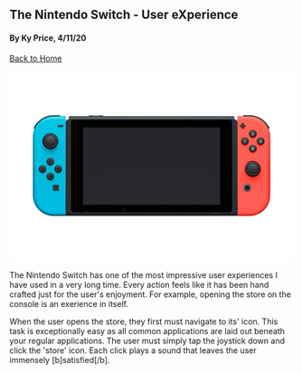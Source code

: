 ## The Nintendo Switch - User eXperience
#### By Ky Price, 4/11/20

[Back to Home](../)

![alt text](../assets/nintendo-switch-1.jpg "Nintendo Switch")

The Nintendo Switch has one of the most impressive user experiences I have used in a very long time. Every action feels like it has been hand crafted just for the user's enjoyment. For example, opening the store on the console is an exerience in itself.

When the user opens the store, they first must navigate to its' icon. This task is exceptionally easy as all common applications are laid out beneath your regular applications. The user must simply tap the joystick down and click the 'store' icon. Each click plays a sound that leaves the user immensely [b]satisfied[/b]. 
